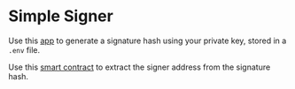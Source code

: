 # Simple Signer

Use this [app](app.js) to generate a signature hash using your private key, stored in a `.env` file.

Use this [smart contract](Contract/ExtractSigner.sol) to extract the signer address from the signature hash.
